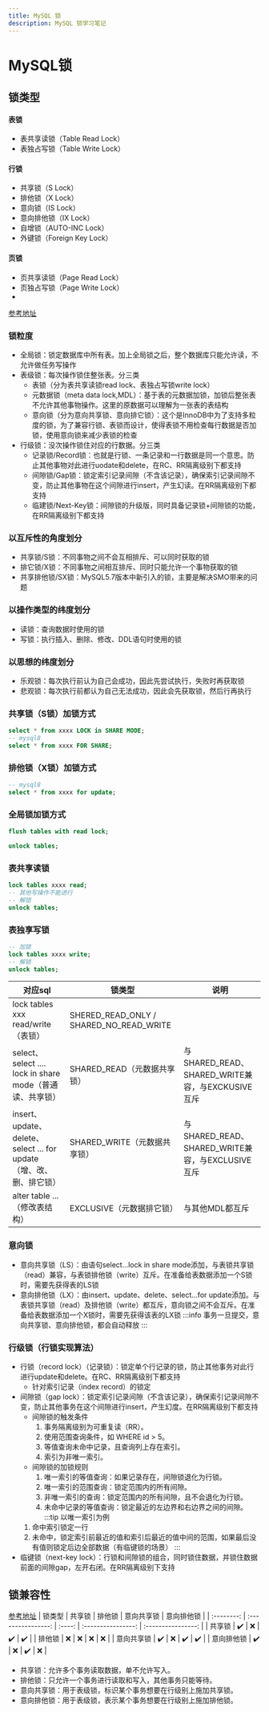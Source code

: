 ```yaml
---
title: MySQL 锁
description: MySQL 锁学习笔记
---
```

# MySQL锁
## 锁类型
#### 表锁

- 表共享读锁（Table Read Lock）
- 表独占写锁（Table Write Lock）

#### 行锁

- 共享锁（S Lock）
- 排他锁（X Lock）
- 意向锁（IS Lock）
- 意向排他锁（IX Lock）
- 自增锁（AUTO-INC Lock）
- 外键锁（Foreign Key Lock）

#### 页锁

- 页共享读锁（Page Read Lock）
- 页独占写锁（Page Write Lock）
- 

[参考地址](https://cloud.tencent.com/developer/article/2431018)
### 锁粒度
- 全局锁：锁定数据库中所有表。加上全局锁之后，整个数据库只能允许读，不允许做任务写操作
- 表级锁：每次操作锁住整张表。分三类
  - 表锁（分为表共享读锁read lock、表独占写锁write lock）
  - 元数据锁（meta data lock,MDL）：基于表的元数据加锁，加锁后整张表不允许其他事物操作。这里的原数据可以理解为一张表的表结构
  - 意向锁（分为意向共享锁、意向排它锁）：这个是InnoDB中为了支持多粒度的锁，为了兼容行锁、表锁而设计，使得表锁不用检查每行数据是否加锁，使用意向锁来减少表锁的检查
- 行级锁：没次操作锁住对应的行数据。分三类
  - 记录锁/Record锁：也就是行锁、一条记录和一行数据是同一个意思。防止其他事物对此进行uodate和delete，在RC、RR隔离级别下都支持
  - 间隙锁/Gap锁：锁定索引记录间隙（不含该记录），确保索引记录间隙不变，防止其他事物在这个间隙进行insert，产生幻读。在RR隔离级别下都支持
  - 临建锁/Next-Key锁：间隙锁的升级版，同时具备记录锁+间隙锁的功能，在RR隔离级别下都支持
### 以互斥性的角度划分
- 共享锁/S锁：不同事物之间不会互相排斥、可以同时获取的锁
- 排它锁/X锁：不同事物之间相互排斥、同时只能允许一个事物获取的锁
- 共享排他锁/SX锁：MySQL5.7版本中新引入的锁，主要是解决SMO带来的问题
### 以操作类型的纬度划分
- 读锁：查询数据时使用的锁
- 写锁：执行插入、删除、修改、DDL语句时使用的锁
### 以思想的纬度划分
- 乐观锁：每次执行前认为自己会成功，因此先尝试执行，失败时再获取锁
- 悲观锁：每次执行前都认为自己无法成功，因此会先获取锁，然后行再执行
### 共享锁（S锁）加锁方式
```SQL
select * from xxxx LOCK in SHARE MODE;
-- mysql8
select * from xxxx FOR SHARE;
```
### 排他锁（X锁）加锁方式
```sql
-- mysql8
select * from xxxx for update;
```
### 全局锁加锁方式
```sql
flush tables with read lock;

unlock tables;
```
### 表共享读锁
```sql
lock tables xxxx read;
-- 其他写操作不能进行
-- 解锁
unlock tables;
```
### 表独享写锁
```sql
-- 加锁
lock tables xxxx write;
-- 解锁
unlock tables;
```

| 对应sql                                                             | 锁类型                                  | 说明                                             |
| ------------------------------------------------------------------- | --------------------------------------- | ------------------------------------------------ |
| lock tables xxx read/write（表锁）                                  | SHERED_READ_ONLY / SHARED_NO_READ_WRITE |                                                  |
| select、select .... lock in share mode（普通读、共享锁）            | SHARED_READ（元数据共享锁）             | 与SHARED_READ、SHARED_WRITE兼容，与EXCKUSIVE互斥 |
| insert、update、delete、select ... for update（增、改、删、排它锁） | SHARED_WRITE（元数据共享锁）            | 与SHARED_READ、SHARED_WRITE兼容，与EXCLUSIVE互斥 |
| alter table ... （修改表结构）                                      | EXCLUSIVE（元数据排它锁）               | 与其他MDL都互斥                                  |
### 意向锁
- 意向共享锁（LS）：由语句select...lock in share mode添加，与表锁共享锁（read）兼容，与表锁排他锁（write）互斥。在准备给表数据添加一个S锁时，需要先获得表的LS锁
- 意向排他锁（LX）：由insert、update、delete、select...for update添加。与表锁共享锁（read）及排他锁（write）都互斥，意向锁之间不会互斥。在准备给表数据添加一个X锁时，需要先获得该表的LX锁
:::info
事务一旦提交，意向共享锁、意向排他锁，都会自动释放
:::
### 行级锁（行锁实现算法）
- 行锁（record lock）（记录锁）：锁定单个行记录的锁，防止其他事务对此行进行update和delete。在RC、RR隔离级别下都支持
  - 针对索引记录（index record）的锁定
- 间隙锁（gap lock）：锁定索引记录间隙（不含该记录），确保索引记录间隙不变，防止其他事务在这个间隙进行insert，产生幻度。在RR隔离级别下都支持
  - 间隙锁的触发条件
    1. 事务隔离级别为可重复读（RR）。
    2. 使用范围查询条件，如 WHERE id > 5。
    3. 等值查询未命中记录，且查询列上存在索引。
    4. 索引为非唯一索引。
  - 间隙锁的加锁规则
    1. 唯一索引的等值查询：如果记录存在，间隙锁退化为行锁。
    2. 唯一索引的范围查询：锁定范围内的所有间隙。
    3. 非唯一索引的查询：锁定范围内的所有间隙，且不会退化为行锁。
    4. 未命中记录的等值查询：锁定最近的左边界和右边界之间的间隙。
:::tip
以唯一索引为例
  1. 命中索引锁定一行
  2. 未命中，锁定索引前最近的值和索引后最近的值中间的范围，如果最后没有值则锁定后边全部数据（有临键锁的场景）
:::
- 临键锁（next-key lock）：行锁和间隙锁的组合，同时锁住数据，并锁住数据前面的间隙gap，左开右闭。在RR隔离级别下支持
## 锁兼容性
[参考地址](https://blog.51cto.com/u_16213336/13250747)
|   锁类型   |       共享锁       | 排他锁 |     意向共享锁     |     意向排他锁     |
| :--------: | :----------------: | :----: | :----------------: | :----------------: |
|   共享锁   | :heavy_check_mark: |  :x:   | :heavy_check_mark: | :heavy_check_mark: |
|   排他锁   |        :x:         |  :x:   |        :x:         |        :x:         |
| 意向共享锁 | :heavy_check_mark: |  :x:   | :heavy_check_mark: | :heavy_check_mark: |
| 意向排他锁 | :heavy_check_mark: |  :x:   | :heavy_check_mark: |        :x:         |
- 共享锁：允许多个事务读取数据，单不允许写入。
- 排他锁：只允许一个事务进行读取和写入，其他事务只能等待。
- 意向共享锁：用于表级锁，标识某个事务想要在行级别上施加共享锁。
- 意向排他锁：用于表级锁，表示某个事务想要在行级别上施加排他锁。